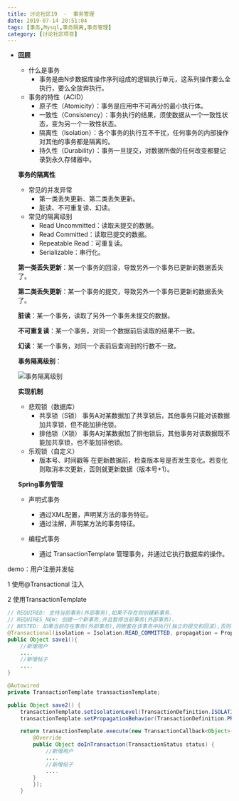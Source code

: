 ```yaml
---
title: 讨论社区19  -  事务管理
date: 2019-07-14 20:51:04
tags: [事务,Mysql,事务隔离,事务管理]
category: [讨论社区项目]
---
```


- **回顾**

  - 什么是事务
    - 事务是由N步数据库操作序列组成的逻辑执行单元，这系列操作要么全执行，要么全放弃执行。
  - 事务的特性（ACID）
    - 原子性（Atomicity）：事务是应用中不可再分的最小执行体。
    - 一致性（Consistency）：事务执行的结果，须使数据从一个一致性状态，变为另一个一致性状态。
    - 隔离性（Isolation）：各个事务的执行互不干扰，任何事务的内部操作对其他的事务都是隔离的。
    - 持久性（Durability）：事务一旦提交，对数据所做的任何改变都要记录到永久存储器中。

  **事务的隔离性**

  - 常见的并发异常
    - 第一类丢失更新、第二类丢失更新。
    - 脏读、不可重复读、幻读。
  - 常见的隔离级别
    - Read Uncommitted：读取未提交的数据。
    - Read Committed：读取已提交的数据。
    - Repeatable Read：可重复读。
    - Serializable：串行化。

  **第一类丢失更新**：某一个事务的回滚，导致另外一个事务已更新的数据丢失了。

  **第二类丢失更新**：某一个事务的提交，导致另外一个事务已更新的数据丢失了。

  **脏读**：某一个事务，读取了另外一个事务未提交的数据。

  **不可重复读**：某一个事务，对同一个数据前后读取的结果不一致。

  **幻读**：某一个事务，对同一个表前后查询到的行数不一致。

  **事务隔离级别**：

  ![事务隔离级别](https://s1.ax1x.com/2020/09/08/wQU1oj.png)

  **实现机制**

  - 悲观锁（数据库）
    - 共享锁（S锁）
      事务A对某数据加了共享锁后，其他事务只能对该数据加共享锁，但不能加排他锁。
    - 排他锁（X锁）
      事务A对某数据加了排他锁后，其他事务对该数据既不能加共享锁，也不能加排他锁。
  - 乐观锁（自定义）
    - 版本号、时间戳等
      在更新数据前，检查版本号是否发生变化。若变化则取消本次更新，否则就更新数据（版本号+1）。

  **Spring事务管理**

  - 声明式事务

    - 通过XML配置，声明某方法的事务特征。
    - 通过注解，声明某方法的事务特征。

  - 编程式事务

    - 通过 TransactionTemplate 管理事务，并通过它执行数据库的操作。

demo：用户注册并发帖

1 使用@Transactional 注入

2 使用TransactionTemplate

```java
// REQUIRED: 支持当前事务(外部事务),如果不存在则创建新事务.
// REQUIRES_NEW: 创建一个新事务,并且暂停当前事务(外部事务).
// NESTED: 如果当前存在事务(外部事务),则嵌套在该事务中执行(独立的提交和回滚),否则就会REQUIRED一样.
@Transactional(isolation = Isolation.READ_COMMITTED, propagation = Propagation.REQUIRED)
public Object save1(){
    //新增用户
    ....
    //新增帖子
    ....
}
```

```java
@Autowired
private TransactionTemplate transactionTemplate;

public Object save2() {
    transactionTemplate.setIsolationLevel(TransactionDefinition.ISOLATION_READ_COMMITTED);
    transactionTemplate.setPropagationBehavior(TransactionDefinition.PROPAGATION_REQUIRED);

    return transactionTemplate.execute(new TransactionCallback<Object>() {
        @Override
        public Object doInTransaction(TransactionStatus status) {
            //新增用户
            ....
            //新增帖子
            ....
        }
        });
    }
```

